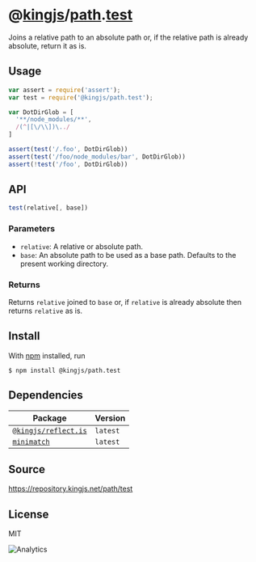 # @[kingjs][@kingjs]/[path][ns0].[test][ns1]
Joins a relative path to an absolute path or, if the relative path is already absolute, return it as is.
## Usage
```js
var assert = require('assert');
var test = require('@kingjs/path.test');

var DotDirGlob = [
  '**/node_modules/**',
  /(^|[\/\\])\../
]

assert(test('/.foo', DotDirGlob))
assert(test('/foo/node_modules/bar', DotDirGlob))
assert(!test('/foo', DotDirGlob))

```

## API
```ts
test(relative[, base])
```

### Parameters
- `relative`: A relative or absolute path.
- `base`: An absolute path to be used as a base path. Defaults to the present working directory.
### Returns
Returns `relative` joined to `base` or, if `relative` is  already absolute then returns `relative` as is.


## Install
With [npm](https://npmjs.org/) installed, run
```
$ npm install @kingjs/path.test
```
## Dependencies
|Package|Version|
|---|---|
|[`@kingjs/reflect.is`](https://www.npmjs.com/package/@kingjs/reflect.is)|`latest`|
|[`minimatch`](https://www.npmjs.com/package/minimatch)|`latest`|
## Source
https://repository.kingjs.net/path/test
## License
MIT

![Analytics](https://analytics.kingjs.net/path/test)

[@kingjs]: https://www.npmjs.com/package/kingjs
[ns0]: https://www.npmjs.com/package/@kingjs/path
[ns1]: https://www.npmjs.com/package/@kingjs/path.test
